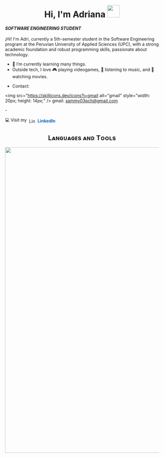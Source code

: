 <h1 align="center">Hi, I'm Adriana <img height="40" src="https://emoji.gg/assets/emoji/7333-parrotdance.gif"></h1>

<p align="left">
<h4> <i> SOFTWARE ENGINEERING STUDENT </i> </h4>
  
¡Hi! I'm Adri, currently a 5th-semester student in the Software Engineering program at the Peruvian University of Applied Sciences (UPC), with a strong academic foundation and robust programming skills, passionate about technology.
<br>

- 🌱 I’m currently learning many things.
- Outside tech, I love 🎮 playing videogames, 🎵 listening to music, and 🎥 watching movies.
- <p style="display: flex; align-items: center; gap: 8px;"> Contact:
<img src="https://skillicons.dev/icons?i=gmail alt="gmail" style="width: 20px; height: 14px;" />  gmail: sammy03pch@gmail.com
  </p>
- <p style="display: flex; align-items: center; gap: 8px;"> 💻 Visit my 
  <img src="https://skillicons.dev/icons?i=linkedin" alt="LinkedIn" style="width: 20px; height: 14px;" />
  <a href="https://www.linkedin.com/in/adriana-palomares-chávez-52723620b" target="_blank" style="text-decoration: none; color: #0A66C2; font-weight: bold;">
    LinkedIn
  </a>
</p>
 
  

<h2 align="center">Lᴀɴɢᴜᴀɢᴇs ᴀɴᴅ Tᴏᴏʟs</h2> 
<p align="center">
<img width="1000px" src="https://skillicons.dev/icons?i=py,js,ts,mysql,postgres,cpp,cs,html,css,dotnet,vue,vite,angular,nodejs,visualstudio,vscode,idea,webstorm,rider&perline=10" />
</p>
<br />
